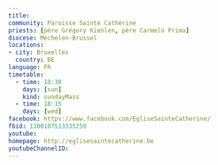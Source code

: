 ```yaml
---
title: 
community: Paroisse Sainte Cathérine
priests: [père Grégory Kienlen, père Carmelo Prima]
diocese: Mechelen-Brussel
locations:
- city: Bruxelles
  country: BE
language: FR
timetable:
  - time: 10:30
    days: [sun]
    kind: sundayMass
  - time: 18:15
    days: [wed]
facebook: https://www.facebook.com/EgliseSainteCatherine/
fbid: 1100107513335259
youtube: 
homepage: http://eglisesaintecatherine.be
youtubeChannelID: 
---
```

